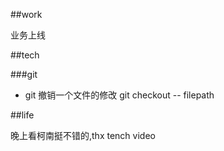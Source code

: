 ##work

业务上线

##tech

###git

* git 撤销一个文件的修改 git checkout -- filepath


##life    

晚上看柯南挺不错的,thx tench video
